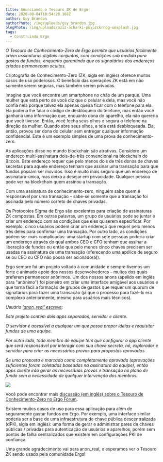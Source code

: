 ```yaml
---
title: Anunciando o Tesouro ZK de Ergo!
date: 2020-09-04T18:54:28.168Z
author: Guy Brandon
authorPhoto: /img/uploads/guy_brandon.jpg
blogPhoto: /img/uploads/aziz-acharki-puvpzckrnog-unsplash.jpg
tags:
  - Construindo Ergo
---
```

<!--StartFragment-->

*O Tesouro de Conhecimento-Zero de Ergo permite que usuários facilmente criem assinaturas digitais conjuntas, com condições sob medida para gastos de fundos, enquanto garantindo que os signatários dos endereços criados permaneçam ocultos.*

Criptografia de Conhecimento-Zero (ZK, sigla em inglês) oferece muitos casos de uso poderosos. O benefício das operações ZK está em não somente serem seguras, mas também serem privadas.

Imagine que você encontre um smartphone no chão de um parque. Uma mulher que está perto de você diz que o celular é dela, mas você não confia nela porque talvez ela apenas queira ficar com o telefone para ela. Ela poderia lhe falar o código de desbloqueio do telefone, mas então você ganharia uma informação que, enquanto dona do aparelho, ela não quereria que você tivesse. Então, você fecha seus olhos e segura o telefone na direção da mulher. Quando abre seus olhos, a tela está desbloqueada. Ela, então, provou ser dona do celular sem entregar qualquer informação confidencial. Este é um exemplo simples de uma prova de conhecimento-zero.

As aplicações disso no mundo blockchain são atrativas. Considere um endereço multi-assinatura dois-de-três convencional na blockchain do Bitcoin. Este endereço requer que pelo menos dois de três donos de chaves secretas para aquele endereço tenham que assinar uma transação para que fundos possam ser movidos. Isso é muito mais seguro que um endereço de assinatura-única, mas deixa a desejar em privacidade. Qualquer pessoa pode ver na blockchain quem assinou a transação.

Com uma assinatura de conhecimento-zero, ninguém sabe quem é responsável por uma transação – sabe-se somente que a transação foi assinada pelo número correto de chaves privadas.

Os Protocolos Sigma de Ergo são excelentes para criação de assinaturas ZK compostas. Em outras palavras, um grupo de usuários pode se juntar e criar um endereço com as condições que eles quiserem especificar. Por exemplo, cinco usuários podem criar um endereço que requer pelo menos três deles para confirmar uma transação. Por outro lado, as condições podem ser mais complicadas: uma startup com sete pessoas poderia criar um endereço através do qual ambos CEO e CFO tenham que assinar a liberação de fundos ou então que pelo menos cinco chaves precisem ser usadas na assinatura de uma transação (oferecendo uma apólice de seguro se ou CEO ou CFO não possa ser acionado(a)).

Ergo sempre foi um projeto voltado à comunidade e sempre tivemos um forte e animado apoio dos nossos desenvolvedores – muitos dos quais preferem permanecer anônimos. Um dos nossos anons (apelido em inglês para "anônimo") foi pioneiro em criar uma interface amigável aos usuários e que torna fácil a formação de grupos de gastos que requer um quórum de signatários para fazer uma transação (já que o processo para fazê-lo era complexo anteriormente, mesmo para usuários mais técnicos).

*Usuário [‘anon_real’ escreve](https://www.ergoforum.org/t/app-on-distributed-signatures/342):*

*Este projeto contém dois apps separados, servidor e cliente.*

*O servidor é acessível a qualquer um que possa propor ideias e requisitar fundos de uma equipe.*

*Por outro lado, todo membro de equipe tem que configurar o app cliente que será responsável por interagir com sua chave secreta, nó, explorador e servidor para criar as necessárias provas para propostas aprovadas.*

*Se uma proposta é marcada como completamente aprovada (aprovações suficientes foram coletadas baseadas na assinatura da equipe), então apps cliente irão gerar as necessárias provas e transação no plano de fundo sem a necessidade de qualquer intervenção dos membros.*

![](/img/uploads/ergsig.jpg)

Você pode encontrar mais [discussão (em inglês) sobre o Tesouro de Conhecimento-Zero no Ergo Fórum](https://www.ergoforum.org/t/zero-knowledge-treasury-on-top-of-ergo/354/3).

Existem muitos casos de uso para essa aplicação para além de seguramente gastar fundos em Ergo. Por exemplo, uma interface similar poderia ser a base de uma [infraestrutura de chave pública](https://www.ssh.com/pki/) descentralizada (dPKI, sigla em inglês): uma forma de gerar e administrar pares de chaves públicas / privadas para autenticação de usuários e aparelhos, porém sem pontos de falha centralizados que existem em configurações PKI de confiança.

Uma grande agradecimento vai para anon_real, e esperamos ver o Tesouro ZK sendo usado pela comunidade Ergo!

<!--EndFragment-->
